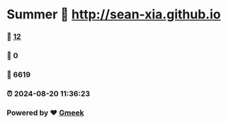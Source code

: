 # Summer :link: http://sean-xia.github.io 
### :page_facing_up: [12](http://sean-xia.github.io/tag.html) 
### :speech_balloon: 0 
### :hibiscus: 6619 
### :alarm_clock: 2024-08-20 11:36:23 
### Powered by :heart: [Gmeek](https://github.com/Meekdai/Gmeek)
